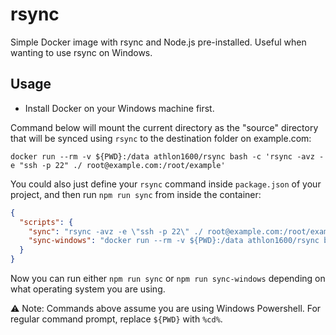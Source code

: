 # rsync

Simple Docker image with rsync and Node.js pre-installed. Useful when wanting to use rsync on Windows.

## Usage

- Install Docker on your Windows machine first.

Command below will mount the current directory as the "source" directory that will be synced using `rsync` to
the destination folder on example.com:

```shell
docker run --rm -v ${PWD}:/data athlon1600/rsync bash -c 'rsync -avz -e "ssh -p 22" ./ root@example.com:/root/example'
```

You could also just define your `rsync` command inside `package.json` of your project, and then run `npm run sync`
from inside the container:

```json
{
  "scripts": {
    "sync": "rsync -avz -e \"ssh -p 22\" ./ root@example.com:/root/example",
    "sync-windows": "docker run --rm -v ${PWD}:/data athlon1600/rsync bash -c \"npm run sync\""
  }
}
```

Now you can run either `npm run sync` or `npm run sync-windows` depending on what operating system you are using.

:warning: Note: Commands above assume you are using Windows Powershell. For regular command prompt, replace `${PWD}`
with `%cd%`.

